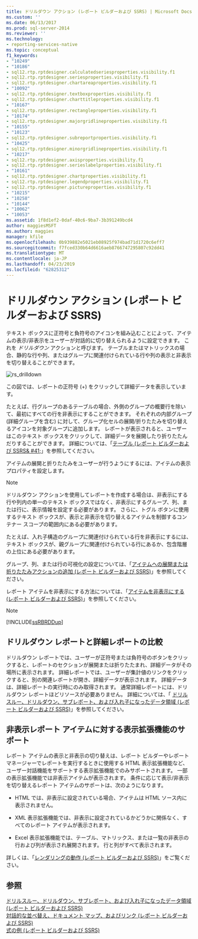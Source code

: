 ```yaml
---
title: ドリルダウン アクション (レポート ビルダーおよび SSRS) | Microsoft Docs
ms.custom: ''
ms.date: 06/13/2017
ms.prod: sql-server-2014
ms.reviewer: ''
ms.technology:
- reporting-services-native
ms.topic: conceptual
f1_keywords:
- "10249"
- "10186"
- sql12.rtp.rptdesigner.calculatedseriesproperties.visibility.f1
- sql12.rtp.rptdesigner.seriesproperties.visibility.f1
- sql12.rtp.rptdesigner.chartareaproperties.visibility.f1
- "10092"
- sql12.rtp.rptdesigner.textboxproperties.visibility.f1
- sql12.rtp.rptdesigner.charttitleproperties.visibility.f1
- "10167"
- sql12.rtp.rptdesigner.rectangleproperties.visibility.f1
- "10174"
- sql12.rtp.rptdesigner.majorgridlineproperties.visibility.f1
- "10155"
- "10123"
- sql12.rtp.rptdesigner.subreportproperties.visibility.f1
- "10425"
- sql12.rtp.rptdesigner.minorgridlineproperties.visibility.f1
- "10217"
- sql12.rtp.rptdesigner.axisproperties.visibility.f1
- sql12.rtp.rptdesigner.serieslabelproperties.visibility.f1
- "10161"
- sql12.rtp.rptdesigner.chartproperties.visibility.f1
- sql12.rtp.rptdesigner.legendproperties.visibility.f1
- sql12.rtp.rptdesigner.pictureproperties.visibility.f1
- "10215"
- "10258"
- "10144"
- "10062"
- "10053"
ms.assetid: 1f8d1ef2-0daf-40c6-9ba7-3b391249bcd4
author: maggiesMSFT
ms.author: maggies
manager: kfile
ms.openlocfilehash: 0b939882e5021eb08925f974bad71d1720c6eff7
ms.sourcegitcommit: f7fced330b64d6616aeb8766747295807c92dd41
ms.translationtype: MT
ms.contentlocale: ja-JP
ms.lasthandoff: 04/23/2019
ms.locfileid: "62825312"
---
```

# <a name="drilldown-action-report-builder-and-ssrs"></a>ドリルダウン アクション (レポート ビルダーおよび SSRS)
  テキスト ボックスに正符号と負符号のアイコンを組み込むことによって、アイテムの表示/非表示をユーザーが対話的に切り替えられるように設定できます。 これを *ドリルダウン* アクションと呼びます。 テーブルまたはマトリックスの場合、静的な行や列、またはグループに関連付けられている行や列の表示と非表示を切り替えることができます。  
  
 ![rs_drilldown](../media/rs-drilldown.gif "rs_drilldown")  
  
 この図では、レポートの正符号 (+) をクリックして詳細データを表示しています。  
  
 たとえば、行グループのあるテーブルの場合、外側のグループの概要行を除いて、最初にすべての行を非表示にすることができます。 それぞれの内部グループ (詳細グループを含む) に対して、グループ化セルの展開/折りたたみを切り替えるアイコンを対象グループに追加します。 レポートが表示されると、ユーザーはこのテキスト ボックスをクリックして、詳細データを展開したり折りたたんだりすることができます。 詳細については、「[テーブル &#40;レポート ビルダーおよび SSRS& #41;](tables-report-builder-and-ssrs.md)」を参照してください。  
  
 アイテムの展開と折りたたみをユーザーが行うようにするには、アイテムの表示プロパティを設定します。  
  
> [!NOTE]  
>  ドリルダウン アクションを使用してレポートを作成する場合は、非表示にする行や列内の単一のテキスト ボックスではなく、非表示にするグループ、列、または行に、表示情報を設定する必要があります。 さらに、トグル ボタンに使用するテキスト ボックスが、表示と非表示を切り替えるアイテムを制御するコンテナー スコープの範囲内にある必要があります。  
>   
>  たとえば、入れ子構造のグループに関連付けられている行を非表示にするには、テキスト ボックスが、親グループに関連付けられている行にあるか、包含階層の上位にある必要があります。  
>   
>  グループ、列、または行の可視化の設定については、「[アイテムへの展開または折りたたみアクションの追加 &#40;レポート ビルダーおよび SSRS&#41;](add-an-expand-or-collapse-action-to-an-item-report-builder-and-ssrs.md)」を参照してください。  
  
 レポート アイテムを非表示にする方法については、「[アイテムを非表示にする &#40;レポート ビルダーおよび SSRS&#41;](../report-builder/hide-an-item-report-builder-and-ssrs.md)」を参照してください。  
  
> [!NOTE]  
>  [!INCLUDE[ssRBRDDup](../../includes/ssrbrddup-md.md)]  
  
## <a name="comparing-drilldown-and-drillthrough-reports"></a>ドリルダウン レポートと詳細レポートの比較  
 ドリルダウン レポートでは、ユーザーが正符号または負符号のボタンをクリックすると、レポートのセクションが展開または折りたたまれ、詳細データがその場所に表示されます。 詳細レポートでは、ユーザーが集計値のリンクをクリックすると、別の関連レポートが開き、詳細データが表示されます。 詳細データは、詳細レポートの実行時にのみ取得されます。 通常詳細レポートには、ドリルダウン レポートほどリソースが必要ありません。 詳細については、「 [ドリルスルー、ドリルダウン、サブレポート、および入れ子になったデータ領域 (レポート ビルダーおよび SSRS)](drillthrough-drilldown-subreports-and-nested-data-regions.md)」を参照してください。  
  
## <a name="rendering-extension-support-for-hidden-report-items"></a>非表示レポート アイテムに対する表示拡張機能のサポート  
 レポート アイテムの表示と非表示の切り替えは、レポート ビルダーやレポート マネージャーでレポートを実行するときに使用する HTML 表示拡張機能など、ユーザー対話機能をサポートする表示拡張機能でのみサポートされます。 一部の表示拡張機能では非表示アイテムが表示されます。 条件に応じて表示/非表示を切り替えるレポート アイテムのサポートは、次のようになります。  
  
-   HTML では、非表示に設定されている場合、アイテムは HTML ソース内に表示されません。  
  
-   XML 表示拡張機能では、非表示に設定されているかどうかに関係なく、すべてのレポート アイテムが表示されます。  
  
-   Excel 表示拡張機能では、テーブル、マトリックス、または一覧の非表示の行および列が表示され展開されます。 行と列がすべて表示されます。  
  
 詳しくは、「[レンダリングの動作 &#40;レポート ビルダーおよび SSRS&#41;](rendering-behaviors-report-builder-and-ssrs.md)」をご覧ください。  
  
## <a name="see-also"></a>参照  
 [ドリルスルー、ドリルダウン、サブレポート、および入れ子になったデータ領域 (レポート ビルダーおよび SSRS)](drillthrough-drilldown-subreports-and-nested-data-regions.md)   
 [対話的な並べ替え、ドキュメント マップ、およびリンク (レポート ビルダーおよび SSRS)](interactive-sort-document-maps-and-links-report-builder-and-ssrs.md)   
 [式の例 &#40;レポート ビルダーおよび SSRS&#41;](expression-examples-report-builder-and-ssrs.md)  
  
  
